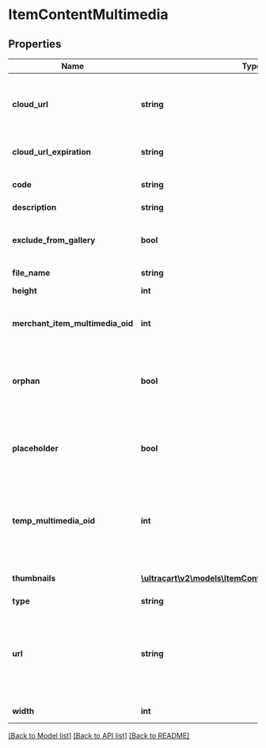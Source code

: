# ItemContentMultimedia

## Properties
Name | Type | Description | Notes
------------ | ------------- | ------------- | -------------
**cloud_url** | **string** | URL where the image can be downloaded from the cloud | [optional] 
**cloud_url_expiration** | **string** | Expiration date of the cloud URL | [optional] 
**code** | **string** | Code assigned to the file | [optional] 
**description** | **string** | Description | [optional] 
**exclude_from_gallery** | **bool** | True to exclude from multimedia gallery | [optional] 
**file_name** | **string** | File name | [optional] 
**height** | **int** | Height of the image | [optional] 
**merchant_item_multimedia_oid** | **int** | Item multimedia object identifier | [optional] 
**orphan** | **bool** | True if the multimedia is an orphan of the active StoreFront themes | [optional] 
**placeholder** | **bool** | True if the object is a place holder that can be populated | [optional] 
**temp_multimedia_oid** | **int** | Temporary multimedia object identifier assigned if uploading new multimedia | [optional] 
**thumbnails** | [**\ultracart\v2\models\ItemContentMultimediaThumbnail[]**](ItemContentMultimediaThumbnail.md) | Thumbnails of this image | [optional] 
**type** | **string** | Type of file | [optional] 
**url** | **string** | URL to download file (on new multimedia record this can be a URL for UltraCart to fetch) | [optional] 
**width** | **int** | Width of the image | [optional] 

[[Back to Model list]](../README.md#documentation-for-models) [[Back to API list]](../README.md#documentation-for-api-endpoints) [[Back to README]](../README.md)


